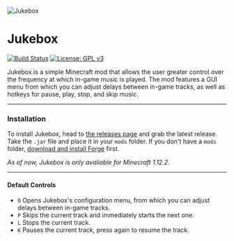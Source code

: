 ![Jukebox](https://gamepedia.cursecdn.com/minecraft_gamepedia/6/65/Jukebox.png "Jukebox")
# Jukebox
[![Build Status](https://travis-ci.org/vayelcrau/Jukebox.svg?branch=master)](https://travis-ci.org/vayelcrau/Jukebox)
[![License: GPL v3](https://img.shields.io/badge/License-GPLv3-blue.svg)](https://www.gnu.org/licenses/gpl-3.0)


Jukebox is a simple Minecraft mod that allows the user greater control over the frequency at which in-game music is played. The mod features a GUI menu from which you can adjust delays between in-game tracks, as well as hotkeys for pause, play, stop, and skip music.

---
### Installation

To install Jukebox, head to [the releases page](https://github.com/vayelcrau/Jukebox/releases) and grab the latest release. Take the `.jar` file and place it in your `mods` folder. If you don't have a `mods` folder, [download and install Forge](https://files.minecraftforge.net/) first.

*As of now, Jukebox is only avaliable for Minecraft 1.12.2.*

---
#### Default Controls
- `O` Opens Jukebox's configuration menu, from which you can adjust delays between in-game tracks.
- `P` Skips the current track and immediately starts the next one.
- `L` Stops the current track.
- `K` Pauses the current track, press again to resume the track.
